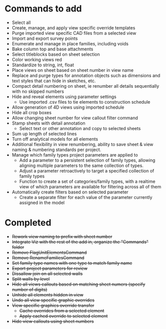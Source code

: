 # Commands to add

+ Select all
+ Create, manage, and apply view specific override templates
+ Purge imported view specific CAD files from a selected view
+ Import and export survey points
+ Enumerate and manage in place families, including voids
+ Bake column top and base attachments
+ Select titleblocks based on sheet selection
+ Color working views red
+ Standardize to string, int, float
+ Place views on sheet based on sheet number in view name
+ Replace and purge types for annotation objects such as dimensions and text styles that can hide in sketches, etc.
+ Compact detail numbering on sheet, ie renumber all details sequentially with no skipped numbers
+ Hide and reveal elements using parameter settings
    - Use imported .csv files to tie elements to construction schedule
+ Allow generation of 4D views using imported schedule
+ Hide all crop boxes
+ Allow changing sheet number for view callout filter command
+ Stamp sheets with detail annotation
    - Select text or other annotation and copy to selected sheets
+ Sum up length of selected lines
+ Turn off analytical models for all elements
+ Additional flexibility in view renumbering, ability to save sheet & view naming & numbering standards per project.
+ Manage which family types project parameters are applied to
    - Add a parameter to a persistent selection of family types, allowing aligning multiple parameters to the same collection of types.
    - Adjust a parameter retroactively to target a specified collection of family types
    - Function to create a set of categories/family types, with a realtime view of which parameters are available for filtering across all of them
+ Automatically create filters based on selected parameter
    - Create a separate filter for each value of the parameter currently assigned in the model

# Completed

+ ~~Rework view naming to prefix with sheet number~~
+ ~~Integrate Viz with the rest of the add in, organize the "Commands" folder~~
+ ~~Remove FlagUnitElementsCommand~~
+ ~~Remove RenameFamiliesCommand~~
+ ~~Set family type names with one type to match family name~~
+ ~~Export project parameters for review~~
+ ~~Dissallow join on all selected walls~~
+ ~~Split walls by level~~
+ ~~Hide all views callouts based on matching sheet numers (specify number of digits)~~
+ ~~Unhide all elements hidden in view~~
+ ~~Undo all view specific graphic overrides~~
+ ~~View specific graphics override transfer~~
    - ~~Cache overrides from a selected element~~
    - ~~Apply cached override to selected element~~
+ ~~Hide view callouts using sheet numbers~~